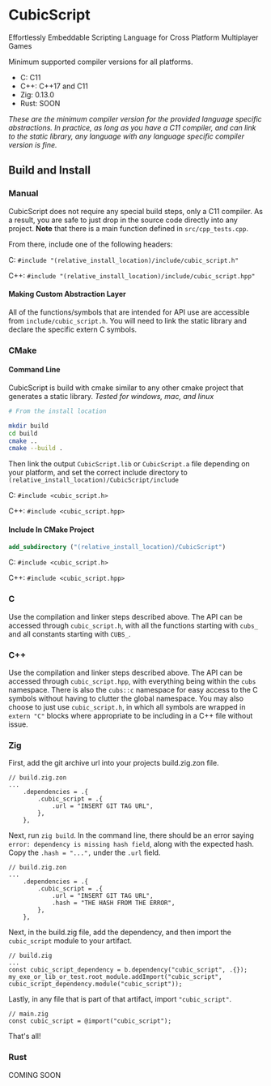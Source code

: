 # CubicScript

Effortlessly Embeddable Scripting Language for Cross Platform Multiplayer Games

Minimum supported compiler versions for all platforms.

- C: C11
- C++: C++17 and C11
- Zig: 0.13.0
- Rust: SOON

*These are the minimum compiler version for the provided language specific abstractions. In practice, as long as you have a C11 compiler, and can link to the static library, any language with any language specific compiler version is fine.*

## Build and Install

### Manual

CubicScript does not require any special build steps, only a C11 compiler. As a result, you are safe to just drop in the source code directly into any project. **Note** that there is a main function defined in `src/cpp_tests.cpp`.

From there, include one of the following headers:

C: `#include "(relative_install_location)/include/cubic_script.h"`

C++: `#include "(relative_install_location)/include/cubic_script.hpp"`

#### Making Custom Abstraction Layer

All of the functions/symbols that are intended for API use are accessible from `include/cubic_script.h`. You will need to link the static library and declare the specific extern C symbols.

### CMake

#### Command Line

CubicScript is build with cmake similar to any other cmake project that generates a static library.
*Tested for windows, mac, and linux*

```bash
# From the install location

mkdir build
cd build
cmake ..
cmake --build .
```

Then link the output `CubicScript.lib` or `CubicScript.a` file depending on your platform, and set the correct include directory to `(relative_install_location)/CubicScript/include`

C: `#include <cubic_script.h>`

C++: `#include <cubic_script.hpp>`

#### Include In CMake Project

```cmake
add_subdirectory ("(relative_install_location)/CubicScript")
```

C: `#include <cubic_script.h>`

C++: `#include <cubic_script.hpp>`

### C

Use the compilation and linker steps described above. The API can be accessed through `cubic_script.h`, with all the functions starting with `cubs_` and all constants starting with `CUBS_`.

### C++

Use the compilation and linker steps described above. The API can be accessed through `cubic_script.hpp`, with everything being within the `cubs` namespace. There is also the `cubs::c` namespace for easy access to the C symbols without having to clutter the global namespace. You may also choose to just use `cubic_script.h`, in which all symbols are wrapped in `extern "C"` blocks where appropriate to be including in a C++ file without issue.

### Zig

First, add the git archive url into your projects build.zig.zon file.

```zig
// build.zig.zon
...
    .dependencies = .{
        .cubic_script = .{
            .url = "INSERT GIT TAG URL",
        },
    },
```

Next, run `zig build`. In the command line, there should be an error saying `error: dependency is missing hash field`, along with the expected hash. Copy the `.hash = "...",` under the `.url` field.

```zig
// build.zig.zon
...
    .dependencies = .{
        .cubic_script = .{
            .url = "INSERT GIT TAG URL",
            .hash = "THE HASH FROM THE ERROR",
        },
    },
```

Next, in the build.zig file, add the dependency, and then import the `cubic_script` module to your artifact.

```zig
// build.zig
...
const cubic_script_dependency = b.dependency("cubic_script", .{});
my_exe_or_lib_or_test.root_module.addImport("cubic_script", cubic_script_dependency.module("cubic_script"));
```

Lastly, in any file that is part of that artifact, import `"cubic_script"`.

```zig
// main.zig
const cubic_script = @import("cubic_script");
```

That's all!

### Rust

COMING SOON

